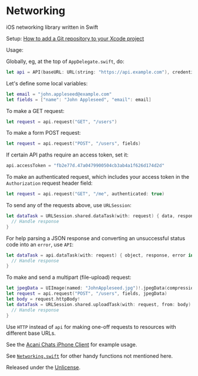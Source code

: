 # Networking

iOS networking library written in Swift

Setup: [How to add a Git repository to your Xcode project][1]

Usage:

Globally, eg, at the top of `AppDelegate.swift`, do:

```swift
let api = API(baseURL: URL(string: "https://api.example.com"), credentials: "MyApp:Secret")
```

Let's define some local variables:

```swift
let email = "john.appleseed@example.com"
let fields = ["name": "John Appleseed", "email": email]
```

To make a GET request:

```swift
let request = api.request("GET", "/users")
```

To make a form POST request:

```swift
let request = api.request("POST", "/users", fields)
```

If certain API paths require an access token, set it:

```swift
api.accessToken = "fb2e77d.47a0479900504cb3ab4a1f626d174d2d"
```

To make an authenticated request, which includes your access token in the `Authorization` request header field:

```swift
let request = api.request("GET", "/me", authenticated: true)
```

To send any of the requests above, use `URLSession`:

```swift
let dataTask = URLSession.shared.dataTask(with: request) { data, response, error in
  // Handle response
}
```

For help parsing a JSON response and converting an unsuccessful status code into an `error`, use `API`:

```swift
let dataTask = api.dataTask(with: request) { object, response, error in
  // Handle response
}
```

To make and send a multipart (file-upload) request:

```swift
let jpegData = UIImage(named: "JohnAppleseed.jpg")!.jpegData(compressionQuality: 0.75)
let request = api.request("POST", "/users", fields, jpegData)
let body = request.httpBody!
let dataTask = URLSession.shared.uploadTask(with: request, from: body) { data, response, error in
  // Handle response
}
```

Use `HTTP` instead of `api` for making one-off requests to resources with different base URLs.

See the [Acani Chats iPhone Client][2] for example usage.

See [`Networking.swift`][3] for other handy functions not mentioned here.

Released under the [Unlicense][4].


  [1]: https://github.com/acani/Libraries
  [2]: https://github.com/acani/Chats-iPhone-Client
  [3]: https://github.com/acani/Networking/blob/master/Networking/Networking.swift
  [4]: http://unlicense.org
